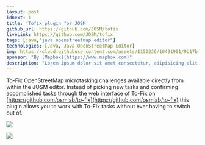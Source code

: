 ```yaml
---
layout: post
idnext: 1
title: 'Tofix plugin for JOSM'
github_url: https://github.com/JOSM/tofix
liveLink: https://github.com/JOSM/tofix
tags: [java,"java openstreetmap editor"]
technologies: [Java, Java OpenStreetMap Editor]
img: https://cloud.githubusercontent.com/assets/1152236/10491901/9b17bf5c-726e-11e5-9575-3c62d0412140.gif
sponsor: "By [Mapbox](https://www.mapbox.com)"
description: "Lorem ipsum dolor sit amet consectetur, adipisicing elit. Ullam sequi voluptatum excepturi amet harum beatae cum quibusdam laudantium, labore nemo, minima quisquam tempora veritatis aliquam reiciendis atque iste at aut? "
---
```


To-Fix OpenStreetMap microtasking challenges available directly from within the JOSM editor.
Instead of picking new tasks and confirming accomplished tasks through the web interface of To-Fix on [https://github.com/osmlab/to-fix](https://github.com/osmlab/to-fix) this plugin allows you to work with To-Fix tasks without ever having to switch out of.

![](https://cloud.githubusercontent.com/assets/1152236/10491901/9b17bf5c-726e-11e5-9575-3c62d0412140.gif)

![](https://user-images.githubusercontent.com/1152236/38280298-3a8676e2-376a-11e8-8d1f-4cd17c7690c4.gif)